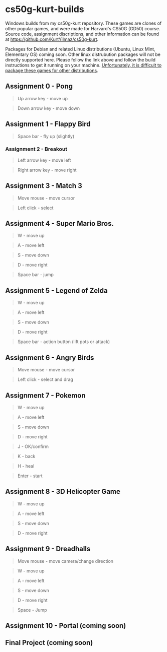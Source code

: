 # cs50g-kurt-builds
Windows builds from my cs50g-kurt repository. These games are clones of other popular games, and were made for Harvard's CS50G (GD50) course. Source code, assignment discriptions, and other information can be found at https://github.com/KurtYilmaz/cs50g-kurt.

Packages for Debian and related Linux distributions (Ubuntu, Linux Mint, Elementary OS) coming soon. Other linux distrubution packages will not be directly supported here. Please follow the link above and follow the build instructions to get it running on your machine. [Unfortunately, it is difficult to package these games for other distributions](https://love2d.org/wiki/Game_Distribution#Distribution_for_Linux).

## Assignment 0 - Pong

  > Up arrow key - move up

  > Down arrow key - move down 

## Assignment 1 - Flappy Bird

  > Space bar - fly up (slightly) &nbsp;

### Assignment 2 - Breakout

  > Left arrow key - move left

  > Right arrow key - move right &nbsp;
   
## Assignment 3 - Match 3

  > Move mouse - move cursor

  > Left click - select
 
## Assignment 4 - Super Mario Bros.

  > W - move up

  > A - move left
   
  > S - move down
   
  > D - move right
   
  > Space bar - jump &nbsp;
 
## Assignment 5 - Legend of Zelda

   > W - move up

   > A - move left
   
   > S - move down
   
   > D - move right
   
   > Space bar - action button (lift pots or attack) &nbsp;
   
## Assignment 6 - Angry Birds

  > Move mouse - move cursor

  > Left click - select and drag

## Assignment 7 - Pokemon

   > W - move up

   > A - move left
   
   > S - move down
   
   > D - move right
   
   > J - OK/confirm
   
   > K - back
   
   > H - heal
   
   > Enter - start

## Assignment 8 - 3D Helicopter Game

   > W - move up

   > A - move left
   
   > S - move down
   
   > D - move right

## Assignment 9 - Dreadhalls

   > Move mouse - move camera/change direction
     
   > W - move up

   > A - move left
   
   > S - move down
   
   > D - move right
   
   > Space - Jump

## Assignment 10 - Portal (coming soon)

## Final Project (coming soon)
